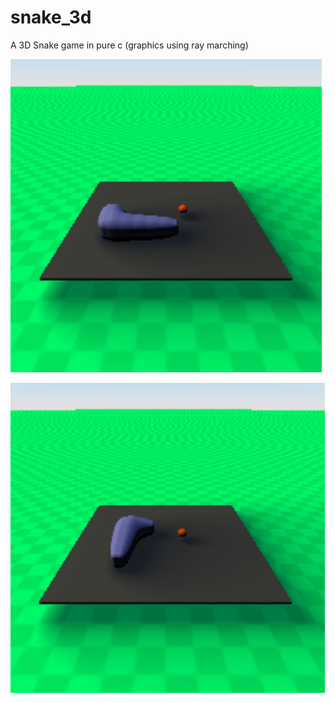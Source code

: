 # snake_3d

A 3D Snake game in pure c (graphics using ray marching)


![Screenshot 1](./Images/00.png "Screenshot 1")

![Screenshot 2](./Images/01.png "Screenshot 1")